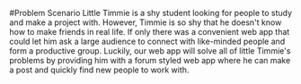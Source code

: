 #Problem Scenario
Little Timmie is a shy student looking for people to study and make a project with. However, Timmie is so shy that he doesn't know
how to make friends in real life. If only there was a convenient web app that could let him ask a large audience to connect with 
like-minded people and form a productive group. Luckily, our web app will solve all of little Timmie's problems by providing him 
with a forum styled web app where he can make a post and quickly find new people to work with. 
